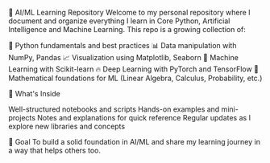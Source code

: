 🧠 AI/ML Learning Repository
Welcome to my personal repository where I document and organize everything I learn in Core Python, Artificial Intelligence and Machine Learning.
This repo is a growing collection of:

📘 Python fundamentals and best practices
📊 Data manipulation with NumPy, Pandas
📈 Visualization using Matplotlib, Seaborn
🤖 Machine Learning with Scikit-learn
🔥 Deep Learning with PyTorch and TensorFlow
📐 Mathematical foundations for ML (Linear Algebra, Calculus, Probability, etc.)

🚀 What's Inside

Well-structured notebooks and scripts
Hands-on examples and mini-projects
Notes and explanations for quick reference
Regular updates as I explore new libraries and concepts

📌 Goal
To build a solid foundation in AI/ML and share my learning journey in a way that helps others too.
